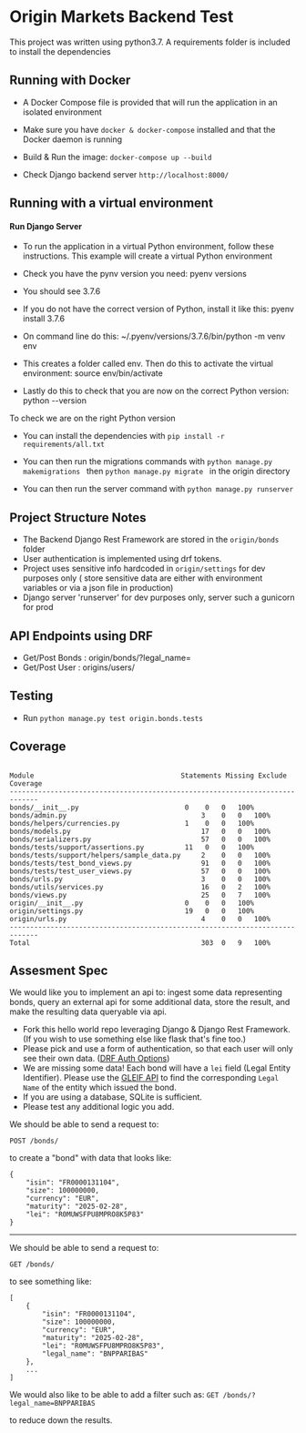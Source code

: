 # Origin Markets Backend Test


This project was written using python3.7. A requirements
 folder is
 included to install the dependencies

## Running with Docker
- A Docker Compose file is provided that will run the application in an
 isolated environment

- Make sure you have `docker & docker-compose` installed and that the Docker
 daemon is running
 
- Build & Run the image: `docker-compose up --build`

- Check Django backend server `http://localhost:8000/`

## Running with a virtual environment 

#### Run Django Server

- To run the application in a virtual Python environment, follow these instructions. This example will create a virtual Python environment

- Check you have the pynv version you need:
pyenv versions

- You should see 3.7.6

- If you do not have the correct version of Python, install it like this:
pyenv install 3.7.6

- On command line do this:
~/.pyenv/versions/3.7.6/bin/python -m venv env

- This creates a folder called env. Then do this to activate the virtual environment:
source env/bin/activate

- Lastly do this to check that you are now on the correct Python version:
python --version

To check we are on the right Python version

- You can install the dependencies with `pip install -r requirements/all.txt`

- You can then run the migrations commands with `python manage.py
 makemigrations
` then
 `python manage.py
 migrate
` in the origin directory

- You can then run the server command with `python manage.py runserver`

## Project Structure Notes

- The Backend Django Rest Framework  are stored in the `origin/bonds
` folder
- User authentication is implemented using drf tokens.
- Project uses sensitive info hardcoded  in `origin/settings` for
 dev purposes only ( store sensitive data are either with environment
  variables or via a json file in production)
- Django server 'runserver' for dev purposes only, server such a gunicorn for
 prod
 
## API Endpoints using DRF
- Get/Post Bonds : origin/bonds/?legal_name=
- Get/Post User : origins/users/

## Testing
- Run `python manage.py test origin.bonds.tests` 


## Coverage 

```

Module	                                  Statements Missing Exclude Coverage
-----------------------------------------------------------------------------
bonds/__init__.py	                       0	0	0	100%
bonds/admin.py	                               3	0	0	100%
bonds/helpers/currencies.py	               1	0	0	100%
bonds/models.py	                               17	0	0	100%
bonds/serializers.py	                       57	0	0	100%
bonds/tests/support/assertions.py	       11	0	0	100%
bonds/tests/support/helpers/sample_data.py     2	0	0	100%
bonds/tests/test_bond_views.py	               91	0	0	100%
bonds/tests/test_user_views.py	               57	0	0	100%
bonds/urls.py	                               3	0	0	100%
bonds/utils/services.py	                       16	0	2	100%
bonds/views.py	                               25	0	7	100%
origin/__init__.py	                       0	0	0	100%
origin/settings.py	                       19	0	0	100%
origin/urls.py	                               4	0	0	100%
-----------------------------------------------------------------------------
Total	                                       303	0	9	100%
```


## Assesment Spec

We would like you to implement an api to: ingest some data representing bonds, query an external api for some additional data, store the result, and make the resulting data queryable via api.
- Fork this hello world repo leveraging Django & Django Rest Framework. (If you wish to use something else like flask that's fine too.)
- Please pick and use a form of authentication, so that each user will only see their own data. ([DRF Auth Options](https://www.django-rest-framework.org/api-guide/authentication/#api-reference))
- We are missing some data! Each bond will have a `lei` field (Legal Entity Identifier). Please use the [GLEIF API](https://www.gleif.org/en/lei-data/gleif-lei-look-up-api/access-the-api) to find the corresponding `Legal Name` of the entity which issued the bond.
- If you are using a database, SQLite is sufficient.
- Please test any additional logic you add.

We should be able to send a request to:

`POST /bonds/`

to create a "bond" with data that looks like:
~~~
{
    "isin": "FR0000131104",
    "size": 100000000,
    "currency": "EUR",
    "maturity": "2025-02-28",
    "lei": "R0MUWSFPU8MPRO8K5P83"
}
~~~
---
We should be able to send a request to:

`GET /bonds/`

to see something like:
~~~
[
    {
        "isin": "FR0000131104",
        "size": 100000000,
        "currency": "EUR",
        "maturity": "2025-02-28",
        "lei": "R0MUWSFPU8MPRO8K5P83",
        "legal_name": "BNPPARIBAS"
    },
    ...
]
~~~
We would also like to be able to add a filter such as:
`GET /bonds/?legal_name=BNPPARIBAS`

to reduce down the results.
